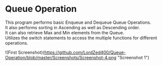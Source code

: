 # Queue Operation
  
This program performs basic Enqueue and Dequeue Queue Operations.  
It also performs sorting in Ascending as well as Descending order.  
It can also retrieve Max and Min elements from the Queue.  
Utilizes the switch statements to access the multiple functions for different operations.

!(First Screenshot)(https://github.com/LordZed400/Queue-Operation/blob/master/Screenshots/Screenshot-4.png "Screenshot 1")
